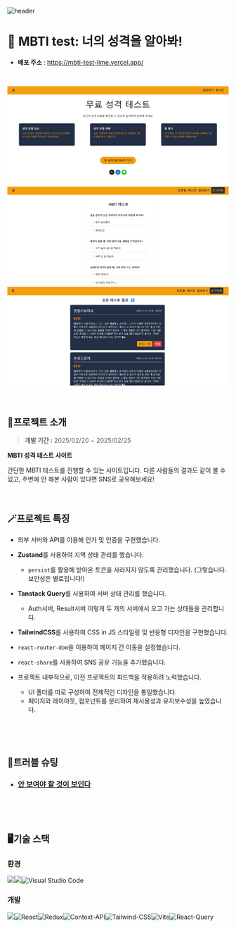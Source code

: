![header](https://capsule-render.vercel.app/api?type=waving&color=auto&height=200&text=MBTI%20Test)

# 🤪 MBTI test: 너의 성격을 알아봐!
- **배포 주소** : https://mbti-test-lime.vercel.app/
<br/>

![alt text](./README/image.png)
![alt text](./README/image-1.png)
![alt text](./README/image-2.png)
<br/>
<br/>
<br/>

## 📜프로젝트 소개
>**개발 기간 :** 2025/02/20 ~ 2025/02/25

**MBTI 성격 테스트 사이트**  

간단한 MBTI 테스트를 진행할 수 있는 사이트입니다. 다른 사람들의 결과도 같이 볼 수 있고, 주변에 안 해본 사람이 있다면 SNS로 공유해보세요! 
<br/>
<br/>
<br/>

## 🪄프로젝트 특징
- 외부 서버와 API를 이용해 인가 및 인증을 구현했습니다.
  
- **Zustand**를 사용하여 지역 상태 관리를 했습니다. 
  - `persist`를 활용해 받아온 토큰을 사라지지 않도록 관리했습니다. (그렇습니다. 보안성은 별로입니다!) 
- **Tanstack Query**를 사용하여 서버 상태 관리를 했습니다. 
  - Auth서버, Result서버 이렇게 두 개의 서버에서 오고 가는 상태들을 관리합니다.
- **TailwindCSS**를 사용하여 CSS in JS 스타일링 및 반응형 디자인을 구현했습니다.
- `react-router-dom`을 이용하여 페이지 간 이동을 설정했습니다.
- `react-share`를 사용하여 SNS 공유 기능을 추가했습니다.
- 프로젝트 내부적으로, 이전 프로젝트의 피드백을 적용하려 노력했습니다. 
  - UI 폴더를 따로 구성하여 전체적인 디자인을 통일했습니다. 
  - 페이지와 레이아웃, 컴포넌트를 분리하여 재사용성과 유지보수성을 높였습니다. 
<br/>
<br/>
<br/>

## 🔫트러블 슈팅
- ### [안 보여야 할 것이 보인다](https://velog.io/@arendt9797/%ED%8A%B8%EB%9F%AC%EB%B8%94%EC%8A%88%ED%8C%85-%EC%95%88-%EB%B3%B4%EC%97%AC%EC%95%BC-%ED%95%A0-%EA%B2%83%EC%9D%B4-%EB%B3%B4%EC%9D%B8%EB%8B%A4)

<br/>
<br/>
<br/>

## 🖥️기술 스택
### 환경
  <img src="https://img.shields.io/badge/github-181717?style=for-the-badge&logo=github&logoColor=white"><img src="https://img.shields.io/badge/git-F05032?style=for-the-badge&logo=git&logoColor=white">![Visual Studio Code](https://img.shields.io/badge/Visual%20Studio%20Code-0078d7.svg?style=for-the-badge&logo=visual-studio-code&logoColor=white)

### 개발
 <img src="https://img.shields.io/badge/javascript-F7DF1E?style=for-the-badge&logo=javascript&logoColor=black">![React](https://img.shields.io/badge/react-%2320232a.svg?style=for-the-badge&logo=react&logoColor=%2361DAFB)![Redux](https://img.shields.io/badge/redux-%23593d88.svg?style=for-the-badge&logo=redux&logoColor=white)![Context-API](https://img.shields.io/badge/Context--Api-000000?style=for-the-badge&logo=react)![Tailwind-CSS](https://img.shields.io/badge/tailwindcss-06B6D4?style=for-the-badge&logo=tailwindcss&logoColor=white)![Vite](https://img.shields.io/badge/vite-%23646CFF.svg?style=for-the-badge&logo=vite&logoColor=white)![React-Query](https://img.shields.io/badge/reactquery-FF4154?style=for-the-badge&logo=reactquery&logoColor=white)
